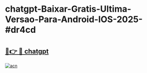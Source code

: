 # chatgpt-Baixar-Gratis-Ultima-Versao-Para-Android-IOS-2025-#dr4cd

# <h2><a href="https://ainizakaria.my?title=chatgpt&ref=25M">🔗👉 🔴 chatgpt</a></h2>

[![acn](https://github.com/user-attachments/assets/0f9c940e-d8b0-45ae-aac7-cd30a18b3e1c)](https://ainizakaria.my?title=chatgpt&ref=25M)

